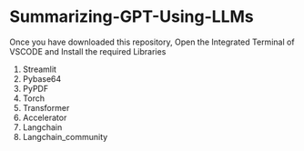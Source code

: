 # Summarizing-GPT-Using-LLMs

Once you have downloaded this repository, Open the Integrated Terminal of VSCODE and Install the required Libraries
1) Streamlit
2) Pybase64
3) PyPDF
4) Torch
5) Transformer
6) Accelerator
7) Langchain
8) Langchain_community

